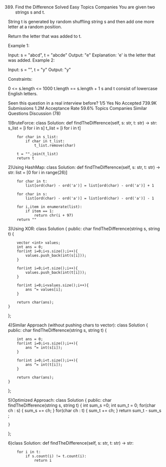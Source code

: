 389. Find the Difference
Solved
Easy
Topics
Companies
You are given two strings s and t.

String t is generated by random shuffling string s and then add one more letter at a random position.

Return the letter that was added to t.

 

Example 1:

Input: s = "abcd", t = "abcde"
Output: "e"
Explanation: 'e' is the letter that was added.
Example 2:

Input: s = "", t = "y"
Output: "y"
 

Constraints:

0 <= s.length <= 1000
t.length == s.length + 1
s and t consist of lowercase English letters.

Seen this question in a real interview before?
1/5
Yes
No
Accepted
739.9K
Submissions
1.2M
Acceptance Rate
59.6%
Topics
Companies
Similar Questions
Discussion (78)

1)BruteForce:
class Solution:
    def findTheDifference(self, s: str, t: str) -> str:
        s_list = [i for i in s]
        t_list = [i for i in t]

        for char in s_list:
            if char in t_list:
                t_list.remove(char)
        
        t = "".join(t_list)
        return t

2)Using HashMap:
class Solution:
    def findTheDifference(self, s: str, t: str) -> str:
        list = [0 for i in range(26)]

        for char in t:
            list[ord(char) - ord('a')] = list[ord(char) - ord('a')] + 1
        
        for char in s:
            list[ord(char) - ord('a')] = list[ord(char) - ord('a')] - 1

        for i,item in enumerate(list):
            if item == 1:
                return chr(i + 97)
        return ""

3)Using XOR:
class Solution {
public:
    char findTheDifference(string s, string t) {

        vector <int> values;
        int ans = 0;
        for(int i=0;i<s.size();i++){
            values.push_back(int(s[i]));
        }

        for(int i=0;i<t.size();i++){
            values.push_back(int(t[i]));
        }

        for(int i=0;i<values.size();i++){
            ans ^= values[i];
        }

        return char(ans);
    }
};

4)Similar Approach (without pushing chars to vector):
class Solution {
public:
    char findTheDifference(string s, string t) {

        int ans = 0;
        for(int i=0;i<s.size();i++){
            ans ^= int(s[i]);
        }

        for(int i=0;i<t.size();i++){
            ans ^= int(t[i]);
        }

        return char(ans);
    }
};

5)Optimized Approach:
class Solution {
public:
    char findTheDifference(string s, string t) {
        int sum_s =0;
        int sum_t = 0;
        for(char ch : s)
        {
            sum_s += ch;
        }
          for(char ch : t)
        {
            sum_t += ch;
        }
        return sum_t - sum_s ;

    }
};

6)class Solution:
    def findTheDifference(self, s: str, t: str) -> str:
        
        for i in t:
            if s.count(i) != t.count(i):
                return i